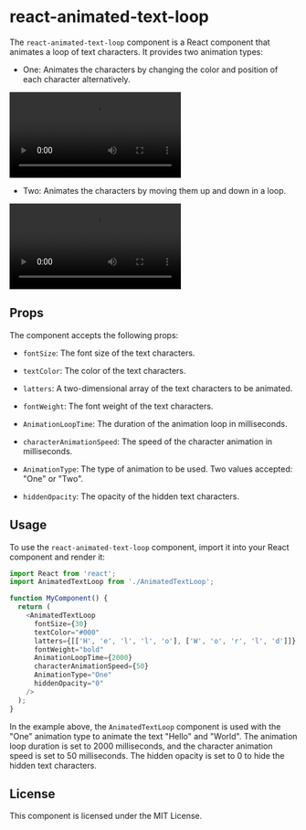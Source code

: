 
# react-animated-text-loop

The `react-animated-text-loop` component is a React component that animates a loop of text characters. It provides two animation types: 

- One: Animates the characters by changing the color and position of each character alternatively. 

<video src="https://user-images.githubusercontent.com/47436766/236008608-b38001f3-6d07-4c0d-bdc6-59ac2615acb9.mp4" autoplay  loop  style="max-width: 730px;">
</video>

- Two: Animates the characters by moving them up and down in a loop.


<video src="https://user-images.githubusercontent.com/47436766/236008688-30d78472-a199-4c04-a92c-40c4228f9b38.mp4" autoplay  loop style="max-width: 730px;">
</video>



## Props

The component accepts the following props:

- `fontSize`: The font size of the text characters.

- `textColor`: The color of the text characters.

- `latters`: A two-dimensional array of the text characters to be animated. 

- `fontWeight`: The font weight of the text characters.

- `AnimationLoopTime`: The duration of the animation loop in milliseconds.

- `characterAnimationSpeed`: The speed of the character animation in milliseconds.

- `AnimationType`: The type of animation to be used. Two values accepted: "One" or "Two".

- `hiddenOpacity`: The opacity of the hidden text characters.

## Usage

To use the `react-animated-text-loop` component, import it into your React component and render it:

``` javascript
import React from 'react';
import AnimatedTextLoop from './AnimatedTextLoop';

function MyComponent() {
  return (
    <AnimatedTextLoop 
      fontSize={30}
      textColor="#000"
      latters={[['H', 'e', 'l', 'l', 'o'], ['W', 'o', 'r', 'l', 'd']]}
      fontWeight="bold"
      AnimationLoopTime={2000}
      characterAnimationSpeed={50}
      AnimationType="One"
      hiddenOpacity="0"
    />
  );
}
```

In the example above, the `AnimatedTextLoop` component is used with the "One" animation type to animate the text "Hello" and "World". The animation loop duration is set to 2000 milliseconds, and the character animation speed is set to 50 milliseconds. The hidden opacity is set to 0 to hide the hidden text characters.

## License

This component is licensed under the MIT License.
